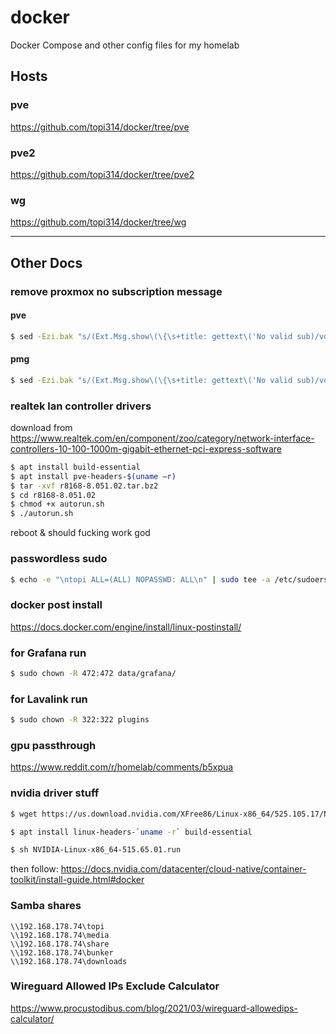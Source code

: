 # docker

Docker Compose and other config files for my homelab

## Hosts

### pve

https://github.com/topi314/docker/tree/pve

### pve2

https://github.com/topi314/docker/tree/pve2

### wg

https://github.com/topi314/docker/tree/wg

---

## Other Docs

### remove proxmox no subscription message

#### pve

```sh
$ sed -Ezi.bak "s/(Ext.Msg.show\(\{\s+title: gettext\('No valid sub)/void\(\{ \/\/\1/g" /usr/share/javascript/proxmox-widget-toolkit/proxmoxlib.js && systemctl restart pveproxy.service
```

#### pmg

```sh
$ sed -Ezi.bak "s/(Ext.Msg.show\(\{\s+title: gettext\('No valid sub)/void\(\{ \/\/\1/g" /usr/share/javascript/proxmox-widget-toolkit/proxmoxlib.js && systemctl restart pmgproxy.service
```

### realtek lan controller drivers

download from https://www.realtek.com/en/component/zoo/category/network-interface-controllers-10-100-1000m-gigabit-ethernet-pci-express-software

```bash
$ apt install build-essential
$ apt install pve-headers-$(uname –r)
$ tar -xvf r8168-8.051.02.tar.bz2
$ cd r8168-8.051.02
$ chmod +x autorun.sh
$ ./autorun.sh
```

reboot & should fucking work god

### passwordless sudo

```bash
$ echo -e "\ntopi ALL=(ALL) NOPASSWD: ALL\n" | sudo tee -a /etc/sudoers
```

### docker post install

https://docs.docker.com/engine/install/linux-postinstall/

### for Grafana run

```bash
$ sudo chown -R 472:472 data/grafana/
```

### for Lavalink run

```bash
$ sudo chown -R 322:322 plugins
```

### gpu passthrough

https://www.reddit.com/r/homelab/comments/b5xpua

### nvidia driver stuff

```bash
$ wget https://us.download.nvidia.com/XFree86/Linux-x86_64/525.105.17/NVIDIA-Linux-x86_64-525.105.17.run

$ apt install linux-headers-`uname -r` build-essential

$ sh NVIDIA-Linux-x86_64-515.65.01.run
```

then follow: https://docs.nvidia.com/datacenter/cloud-native/container-toolkit/install-guide.html#docker

### Samba shares

```
\\192.168.178.74\topi
\\192.168.178.74\media
\\192.168.178.74\share
\\192.168.178.74\bunker
\\192.168.178.74\downloads
```

### Wireguard Allowed IPs Exclude Calculator

https://www.procustodibus.com/blog/2021/03/wireguard-allowedips-calculator/
